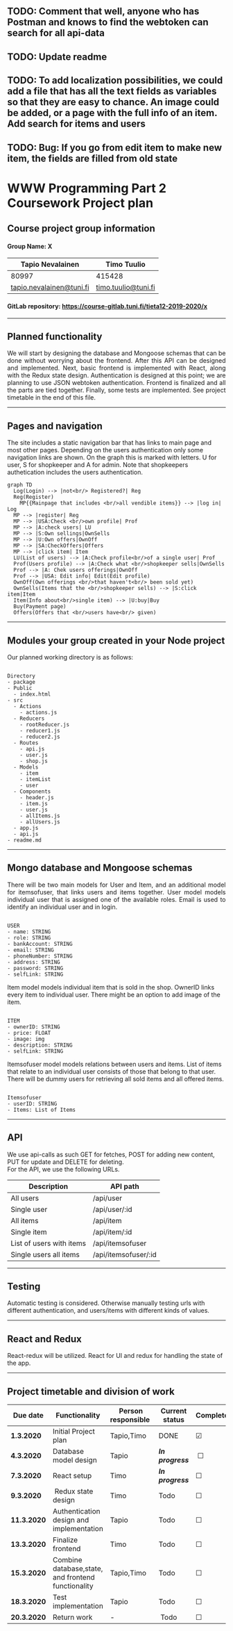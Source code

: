 ## TODO: Comment that well, anyone who has Postman and knows to find the webtoken can search for all api-data
## TODO: Update readme
## TODO: To add localization possibilities, we could add a file that has all the text fields as variables so that they are easy to chance. An image could be added, or a page with the full info of an item. Add search for items and users
## TODO: Bug: If you go from edit item to make new item, the fields are filled from old state

# WWW Programming Part 2 Coursework Project plan
## Course project group information
#### Group Name: X
Tapio Nevalainen | Timo Tuulio
------------ | -------------
80997 | 415428
<tapio.nevalainen@tuni.fi> | <timo.tuulio@tuni.fi>

#### GitLab repository: <https://course-gitlab.tuni.fi/tieta12-2019-2020/x>

---

## Planned functionality

<div style="text-align: justify">
We will start by designing the database and Mongoose schemas that can be done without worrying about the frontend. After this API can be designed and implemented. Next, basic frontend is implemented with React, along with the Redux state design. Authentication is designed at this point; we are planning to use JSON webtoken authentication. Frontend is finalized and all the parts are tied together. Finally, some tests are implemented. See project timetable in the end of this file.

</div>

---
## Pages and navigation
The site includes a static navigation bar that has links to main page and most other pages. Depending on the users authentication only some navigation links are shown. On the graph this is marked with letters. U for user, S for shopkeeper and A for admin. Note that shopkeepers authetication includes the users authentication.
``` mermaid
graph TD
  Log(Login) --> |not<br/> Registered?| Reg
  Reg(Register)
	MP{{Mainpage that includes <br/>all vendible items}} --> |log in| Log
  MP --> |register| Reg
  MP --> |USA:Check <br/>own profile| Prof
  MP --> |A:check users| LU
  MP --> |S:Own sellings|OwnSells
  MP --> |U:Own offers|OwnOff
  MP --> |SA:CheckOffers|Offers
  MP --> |click item| Item
  LU(List of users) --> |A:Check profile<br/>of a single user| Prof
  Prof(Users profile) --> |A:Check what <br/>shopkeeper sells|OwnSells
  Prof --> |A: Chek users offerings|OwnOff
  Prof --> |USA: Edit info| Edit(Edit profile)
  OwnOff(Own offerings <br/>that haven't<br/> been sold yet)
  OwnSells(Items that the <br/>shopkeeper sells) --> |S:click item|Item
  Item(Info about<br/>single item) --> |U:buy|Buy
  Buy(Payment page)
  Offers(Offers that <br/>users have<br/> given)

```

---
## Modules your group created in your Node project    
Our planned working directory is as follows:
<pre><code>
Directory
- package
- Public
  - index.html
- src
  - Actions
    - actions.js
  - Reducers
    - rootReducer.js
    - reducer1.js
    - reducer2.js
  - Routes
    - api.js
    - user.js
    - shop.js
  - Models
    - item
    - itemList
    - user
  - Components
    - header.js
    - item.js
    - user.js
    - allItems.js
    - allUsers.js
  - app.js
  - api.js
- readme.md
</code></pre>
---
## Mongo database and Mongoose schemas    
<div style="text-align: justify">
There will be two main models for User and Item, and an additional model for itemsofuser, that links users and items together.
User model models individual user that is assigned one of the available roles. Email is used to identify an individual user and in login.
</div>

<pre><code>
USER
- name: STRING
- role: STRING
- bankAccount: STRING
- email: STRING
- phoneNumber: STRING
- address: STRING
- password: STRING
- selfLink: STRING
</code></pre>

Item model models individual item that is sold in the shop. OwnerID links every item to individual user. There might be an option to add image of the item.
<pre><code>
ITEM
- ownerID: STRING
- price: FLOAT
- image: img
- description: STRING
- selfLink: STRING
</code></pre>

Itemsofuser model models relations between users and items. List of items that relate to an individual user consists of those that belong to that user. There will be dummy users for retrieving all sold items and all offered items.
<pre><code>
Itemsofuser
- userID: STRING
- Items: List of Items
</code></pre>


---
## API
We use api-calls as such  GET for fetches, POST for adding new content, PUT for update and DELETE for deleting.  
For the API, we use the following URLs.

Description | API path
------------ | -------------
All users | /api/user
Single user | /api/user/:id
All items | /api/item
Single item | /api/item/:id
List of users with items | /api/itemsofuser
Single users all items | /api/itemsofuser/:id


---
## Testing    

Automatic testing is considered. Otherwise manually testing urls with different authentication, and users/items with different kinds of values.

---
## React and Redux  

React-redux will be utilized. React for UI and redux for handling the state of the app.

---
## Project timetable and division of work    

Due date | Functionality | Person responsible | Current status | Completed
------------ | ------------- | ------------- | -------------| -------------
**1.3.2020** | Initial Project plan | Tapio,Timo | DONE | &#9745;
**4.3.2020** | Database model design | Tapio | ***In progress*** | &#9744;
**7.3.2020** | React setup | Timo | ***In progress*** | &#9744;
**9.3.2020** | Redux state design | Timo | Todo |&#9744;
**11.3.2020** | Authentication design and implementation | Tapio | Todo |&#9744;
**13.3.2020** | Finalize frontend | Timo | Todo | &#9744;
**15.3.2020** | Combine database,state, and frontend functionality | Tapio,Timo | Todo | &#9744;
**18.3.2020** | Test implementation | Tapio | Todo | &#9744;
**20.3.2020** | Return work | - | Todo | &#9744;
